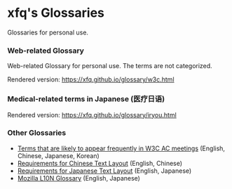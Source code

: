 # xfq's Glossaries

Glossaries for personal use.

### Web-related Glossary

Web-related Glossary for personal use. The terms are not categorized.

Rendered version: https://xfq.github.io/glossary/w3c.html

### Medical-related terms in Japanese (医疗日语)

Rendered version: https://xfq.github.io/glossary/iryou.html

### Other Glossaries

* [Terms that are likely to appear frequently in W3C AC meetings](https://www.w3.org/2020/05/words) (English, Chinese, Japanese, Korean)
* [Requirements for Chinese Text Layout](https://w3c.github.io/clreq/#glossary) (English, Chinese)
* [Requirements for Japanese Text Layout](https://w3c.github.io/jlreq/#terminology) (English, Japanese)
* [Mozilla L10N Glossary](https://github.com/mozilla-japan/translation/wiki/Mozilla-L10N-Glossary) (English, Japanese)
